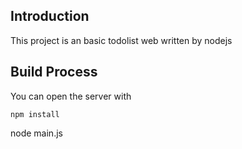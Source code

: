 ## Introduction

This project is an basic todolist web written by nodejs

## Build Process

You can open the server with
```
npm install
```
node main.js
```
